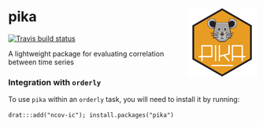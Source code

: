 # pika <img src="inst/pika_hex.png" align="right" height="139" />

<!-- badges: start -->
[![Travis build status](https://travis-ci.com/mrc-ide/pika.svg?branch=master)](https://travis-ci.com/mrc-ide/pika)
<!-- badges: end -->

A lightweight package for evaluating correlation between time series

### Integration with `orderly`
To use `pika` within an `orderly` task, you will need to install it by running:

`drat:::add("ncov-ic"); install.packages("pika")`
